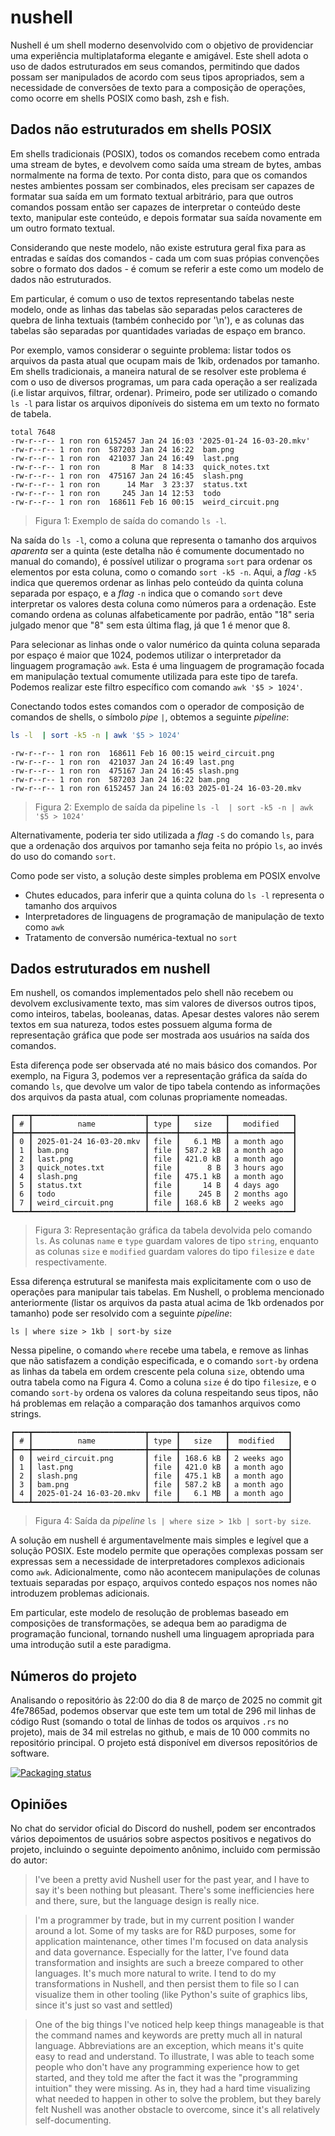 
# nushell

Nushell é um shell moderno desenvolvido com o objetivo de providenciar uma experiência multiplataforma elegante e amigável.
Este shell adota o uso de dados estruturados em seus comandos, permitindo que dados possam ser manipulados
de acordo com seus tipos apropriados, sem a necessidade de conversões de texto para a composição de operações, como ocorre em shells
POSIX como bash, zsh e fish.

## Dados não estruturados em shells POSIX

Em shells tradicionais (POSIX), todos os comandos recebem como entrada uma stream de bytes, e devolvem
como saída uma stream de bytes, ambas normalmente na forma de texto. Por conta disto, para que os comandos nestes ambientes
possam ser combinados, eles precisam ser
capazes de formatar sua saída em um formato textual arbitrário,
para que outros comandos possam então ser capazes de interpretar o conteúdo deste texto,
manipular este conteúdo, e depois formatar sua saída novamente em um outro formato textual.

Considerando que neste modelo, não existe estrutura geral fixa para as entradas e saídas dos comandos - cada um
com suas própias convenções sobre o formato dos dados - é comum se referir a este como um modelo de dados não estruturados.

Em particular, é comum o uso de textos representando tabelas neste modelo, onde as linhas das tabelas são separadas
pelos caracteres de quebra de linha textuais (também conhecido por '\n'), e as colunas das tabelas são separadas por quantidades variadas
de espaço em branco.

Por exemplo, vamos considerar o seguinte problema: listar todos os arquivos da pasta atual que ocupam mais de 1kib, ordenados por tamanho.
Em shells tradicionais, a maneira natural de se resolver este problema é com o uso de diversos programas,
um para cada operação a ser realizada (i.e listar arquivos, filtrar, ordenar).
Primeiro, pode ser utilizado o comando `ls -l` para listar os arquivos diponíveis do sistema em um texto no formato de tabela.

```
total 7648
-rw-r--r-- 1 ron ron 6152457 Jan 24 16:03 '2025-01-24 16-03-20.mkv'
-rw-r--r-- 1 ron ron  587203 Jan 24 16:22  bam.png
-rw-r--r-- 1 ron ron  421037 Jan 24 16:49  last.png
-rw-r--r-- 1 ron ron       8 Mar  8 14:33  quick_notes.txt
-rw-r--r-- 1 ron ron  475167 Jan 24 16:45  slash.png
-rw-r--r-- 1 ron ron      14 Mar  3 23:37  status.txt
-rw-r--r-- 1 ron ron     245 Jan 14 12:53  todo
-rw-r--r-- 1 ron ron  168611 Feb 16 00:15  weird_circuit.png
```
> Figura 1: Exemplo de saída do comando `ls -l`.

Na saída do `ls -l`, como a coluna que representa o tamanho dos arquivos _aparenta_ ser a quinta
(este detalha não é comumente documentado no manual do comando), é possível
utilizar o programa `sort` para ordenar os elementos por esta coluna, como o comando `sort -k5 -n`.
Aqui, a _flag_ `-k5` indica que queremos ordenar as linhas pelo conteúdo da quinta coluna separada por espaço,
e a _flag_ `-n` indica que o comando `sort` deve interpretar os valores desta coluna como números para a ordenação.
Este comando ordena as colunas alfabeticamente por padrão, então "18" seria julgado menor que "8" sem esta última flag,
já que 1 é menor que 8.

Para selecionar as linhas onde o valor numérico da quinta coluna separada por espaço é maior que 1024,
podemos utilizar o interpretador da linguagem programação `awk`. Esta é uma linguagem de programação
focada em manipulação textual comumente utilizada para este tipo de tarefa.
Podemos realizar este filtro específico com comando `awk '$5 > 1024'`.

Conectando todos estes comandos com o operador de composição de comandos de shells, o símbolo _pipe_ `|`, obtemos a seguinte _pipeline_:

```bash
ls -l  | sort -k5 -n | awk '$5 > 1024'
```

```
-rw-r--r-- 1 ron ron  168611 Feb 16 00:15 weird_circuit.png
-rw-r--r-- 1 ron ron  421037 Jan 24 16:49 last.png
-rw-r--r-- 1 ron ron  475167 Jan 24 16:45 slash.png
-rw-r--r-- 1 ron ron  587203 Jan 24 16:22 bam.png
-rw-r--r-- 1 ron ron 6152457 Jan 24 16:03 2025-01-24 16-03-20.mkv
```
> Figura 2: Exemplo de saída da pipeline `ls -l  | sort -k5 -n | awk '$5 > 1024'`

Alternativamente, poderia ter sido utilizada a _flag_ `-S` do comando `ls`, para que a ordenação dos arquivos por tamanho seja
feita no própio `ls`, ao invés do uso do comando `sort`.

Como pode ser visto, a solução deste simples problema em POSIX envolve
- Chutes educados, para inferir que a quinta coluna do `ls -l` representa o tamanho dos arquivos
- Interpretadores de linguagens de programação de manipulação de texto como `awk`
- Tratamento de conversão numérica-textual no `sort`

## Dados estruturados em nushell

Em nushell, os comandos implementados pelo shell não recebem ou devolvem exclusivamente texto, mas sim valores de diversos outros tipos, como
inteiros, tabelas, booleanas, datas. Apesar destes valores não serem textos em sua natureza, todos estes possuem alguma forma de representação
gráfica que pode ser mostrada aos usuários na saída dos comandos.

Esta diferença pode ser observada até no mais básico dos comandos. Por exemplo, na Figura 3, podemos ver a representação gráfica da
saída do comando `ls`, que devolve um valor de tipo tabela contendo as informações dos arquivos da pasta atual,
com colunas propriamente nomeadas.

```
┏━━━┳━━━━━━━━━━━━━━━━━━━━━━━━━┳━━━━━━┳━━━━━━━━━━┳━━━━━━━━━━━━━━┓
┃ # ┃          name           ┃ type ┃   size   ┃   modified   ┃
┣━━━╋━━━━━━━━━━━━━━━━━━━━━━━━━╋━━━━━━╋━━━━━━━━━━╋━━━━━━━━━━━━━━┫
┃ 0 ┃ 2025-01-24 16-03-20.mkv ┃ file ┃   6.1 MB ┃ a month ago  ┃
┃ 1 ┃ bam.png                 ┃ file ┃ 587.2 kB ┃ a month ago  ┃
┃ 2 ┃ last.png                ┃ file ┃ 421.0 kB ┃ a month ago  ┃
┃ 3 ┃ quick_notes.txt         ┃ file ┃      8 B ┃ 3 hours ago  ┃
┃ 4 ┃ slash.png               ┃ file ┃ 475.1 kB ┃ a month ago  ┃
┃ 5 ┃ status.txt              ┃ file ┃     14 B ┃ 4 days ago   ┃
┃ 6 ┃ todo                    ┃ file ┃    245 B ┃ 2 months ago ┃
┃ 7 ┃ weird_circuit.png       ┃ file ┃ 168.6 kB ┃ 2 weeks ago  ┃
┗━━━┻━━━━━━━━━━━━━━━━━━━━━━━━━┻━━━━━━┻━━━━━━━━━━┻━━━━━━━━━━━━━━┛
```

> Figura 3: Representação gráfica da tabela devolvida pelo comando `ls`. As colunas `name` e `type` guardam valores de tipo `string`,
enquanto as colunas `size` e `modified` guardam valores do tipo `filesize` e `date` respectivamente.

Essa diferença estrutural se manifesta mais explicitamente com o uso de operações para manipular tais tabelas.
Em Nushell, o problema mencionado anteriormente (listar os arquivos da pasta atual acima de 1kb ordenados por tamanho)
pode ser resolvido com a seguinte _pipeline_:

```
ls | where size > 1kb | sort-by size
```

Nessa pipeline, o comando `where` recebe uma tabela, e remove as linhas que não satisfazem a condição especificada, e o
comando `sort-by` ordena as linhas da tabela em ordem crescente pela coluna `size`, obtendo uma outra tabela como na Figura 4.
Como a coluna `size` é do tipo `filesize`, e o comando `sort-by` ordena os valores da coluna respeitando seus tipos, não há
problemas em relação a comparação dos tamanhos arquivos como strings.

```
┏━━━┳━━━━━━━━━━━━━━━━━━━━━━━━━┳━━━━━━┳━━━━━━━━━━┳━━━━━━━━━━━━━┓
┃ # ┃          name           ┃ type ┃   size   ┃  modified   ┃
┣━━━╋━━━━━━━━━━━━━━━━━━━━━━━━━╋━━━━━━╋━━━━━━━━━━╋━━━━━━━━━━━━━┫
┃ 0 ┃ weird_circuit.png       ┃ file ┃ 168.6 kB ┃ 2 weeks ago ┃
┃ 1 ┃ last.png                ┃ file ┃ 421.0 kB ┃ a month ago ┃
┃ 2 ┃ slash.png               ┃ file ┃ 475.1 kB ┃ a month ago ┃
┃ 3 ┃ bam.png                 ┃ file ┃ 587.2 kB ┃ a month ago ┃
┃ 4 ┃ 2025-01-24 16-03-20.mkv ┃ file ┃   6.1 MB ┃ a month ago ┃
┗━━━┻━━━━━━━━━━━━━━━━━━━━━━━━━┻━━━━━━┻━━━━━━━━━━┻━━━━━━━━━━━━━┛
```
> Figura 4: Saída da _pipeline_ `ls | where size > 1kb | sort-by size`.

A solução em nushell é argumentavelmente mais simples e legível que a solução POSIX. Este modelo permite que operações complexas
possam ser expressas sem a necessidade de interpretadores complexos adicionais como `awk`. Adicionalmente, como não
acontecem manipulações de colunas textuais separadas por espaço, arquivos contedo espaços nos nomes não introduzem problemas adicionais.

Em particular, este modelo de resolução de problemas baseado em composições de transformações, se adequa bem ao paradigma de programação
funcional, tornando nushell uma linguagem apropriada para uma introdução sutil a este paradigma.

## Números do projeto

Analisando o repositório às 22:00 do dia 8 de março de 2025 no commit git 4fe7865ad, podemos observar que este tem um total
de 296 mil linhas de código Rust (somando o total de linhas de todos os arquivos `.rs` no projeto), mais de 34 mil estrelas no github,
e mais de 10 000 commits no repositório principal. O projeto está disponível em diversos repositórios de software.

[![Packaging status](https://repology.org/badge/vertical-allrepos/nushell.svg?columns=3)](https://repology.org/project/nushell/versions)

## Opiniões

No chat do servidor oficial do Discord do nushell, podem ser encontrados vários
depoimentos de usuários sobre aspectos positivos e negativos do projeto, incluindo o seguinte depoimento anônimo, incluido com permissão do autor:

> I've been a pretty avid Nushell user for the past year, and I have to say it's been nothing but pleasant. There's some inefficiencies here and there, sure, but the language design is really nice.

> I'm a programmer by trade, but in my current position I wander around a lot. Some of my tasks are for R&D purposes, some for application maintenance, other times I'm focused on data analysis and data governance. Especially for the latter, I've found data transformation and insights are such a breeze compared to other languages. It's much more natural to write. I tend to do my transformations in Nushell, and then persist them to file so I can visualize them in other tooling (like Python's suite of graphics libs, since it's just so vast and settled)

> One of the big things I've noticed help keep things manageable is that the command names and keywords are pretty much all in natural language. Abbreviations are an exception, which means it's quite easy to read and understand. To illustrate, I was able to teach some people who don't have any programming experience how to get started, and they told me after the fact it was the "programming intuition" they were missing. As in, they had a hard time visualizing what needed to happen in other to solve the problem, but they barely felt Nushell was another obstacle to overcome, since it's all relatively self-documenting.
